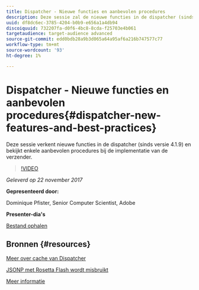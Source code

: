 ```yaml
---
title: Dispatcher - Nieuwe functies en aanbevolen procedures
description: Deze sessie zal de nieuwe functies in de dispatcher (sinds versie 4.1.9) verkennen en zal naar enkele beste werkwijzen kijken wanneer de dispatcher wordt geïmplementeerd.
uuid: df8dc6ec-3785-4204-b0b9-e656a1a4db94
discoiquuid: 732207fa-d0f6-4bc8-8cda-f25703e4b061
targetaudience: target-audience advanced
source-git-commit: edd0bdb28a9b3d065a64a95af6a216b747577c77
workflow-type: tm+mt
source-wordcount: '93'
ht-degree: 1%

---
```


# Dispatcher - Nieuwe functies en aanbevolen procedures{#dispatcher-new-features-and-best-practices}

Deze sessie verkent nieuwe functies in de dispatcher (sinds versie 4.1.9) en bekijkt enkele aanbevolen procedures bij de implementatie van de verzender.

>[!VIDEO](https://video.tv.adobe.com/v/20842/?quality=9)

*Geleverd op 22 november 2017*

**Gepresenteerd door:**

Dominique Pfister, Senior Computer Scientist, Adobe

**Presenter-dia&#39;s**

[Bestand ophalen](assets/dispatcher-aemgemsnov2017.pdf)

## Bronnen {#resources}

[Meer over cache van Dispatcher](https://github.com/cqsupport/webinar-dispatchercache)

[JSONP met Rosetta Flash wordt misbruikt](https://miki.it/blog/2014/7/8/abusing-jsonp-with-rosetta-flash/)

[Meer informatie](https://adobe-consulting-services.github.io/acs-aem-commons/features/dispatcher-ttl/index.html)

<!--
[Get back to the Overview](https://helpx.adobe.com/experience-manager/kt/eseminars/gems/aem-index.html)
-->
